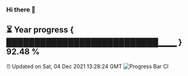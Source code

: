 ### Hi there 👋
⏳ Year progress { ███████████████████████████▁▁▁ } 92.48 %
---
⏰ Updated on Sat, 04 Dec 2021 13:28:24 GMT
![Progress Bar CI](https://github.com/liununu/liununu/workflows/Progress%20Bar%20CI/badge.svg)
